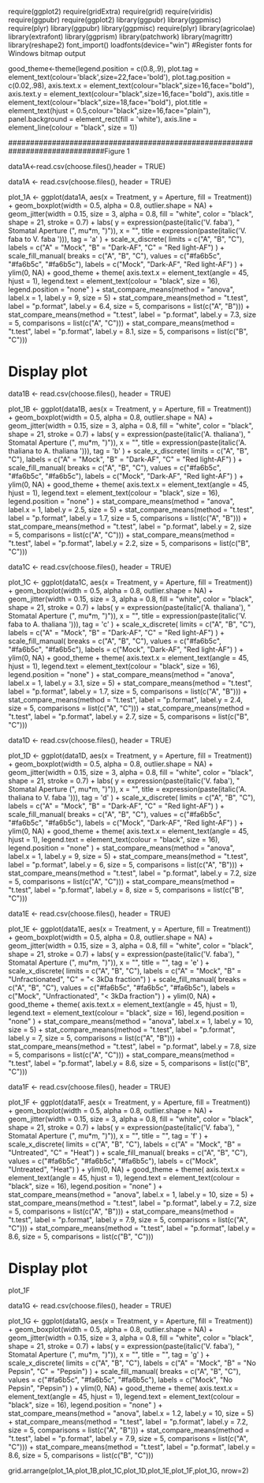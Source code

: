 

require(ggplot2)
require(gridExtra)
require(grid)
require(viridis)
require(ggpubr)
require(ggplot2)
library(ggpubr)
library(ggpmisc)
require(plyr)
library(ggpubr)
library(ggpmisc)
require(plyr)
library(agricolae)
library(extrafont)
library(ggprism)
library(patchwork)
library(magrittr)
library(reshape2)
font_import()
loadfonts(device="win")       #Register fonts for Windows bitmap output



good_theme<-theme(legend.position =  c(0.8,.9),
                  plot.tag =  element_text(colour='black',size=22,face='bold'),
                  plot.tag.position = c(0.02,.98),
                  axis.text.x = element_text(colour="black",size=16,face="bold"),
                  axis.text.y = element_text(colour="black",size=16,face="bold"),
                  axis.title = element_text(colour="black",size=18,face="bold"),
                  plot.title = element_text(hjust = 0.5,colour="black",size=16,face="plain"),
                  panel.background = element_rect(fill = 'white'),
                  axis.line = element_line(colour = "black", size = 1))




##############################################################################Figure 1


data1A<-read.csv(choose.files(),header = TRUE)

data1A <- read.csv(choose.files(), header = TRUE)

plot_1A <- ggplot(data1A, aes(x = Treatment, y = Aperture, fill = Treatment)) +
  geom_boxplot(width = 0.5, alpha = 0.8, outlier.shape = NA) +
  geom_jitter(width = 0.15, size = 3, alpha = 0.8, fill = "white", color = "black", shape = 21, stroke = 0.7) +
  labs(
    y = expression(paste(italic('V. faba'), " Stomatal Aperture (", mu*m, ")")),
    x = "",
    title = expression(paste(italic('V. faba to V. faba '))),
    tag = 'a'
  ) +
  scale_x_discrete(
    limits = c("A", "B", "C"),
    labels = c("A" = "Mock", "B" = "Dark-AF", "C" = "Red light-AF")
  ) +
  scale_fill_manual(
    breaks = c("A", "B", "C"),
    values = c("#fa6b5c", "#fa6b5c", "#fa6b5c"),
    labels = c("Mock", "Dark-AF", "Red light-AF")
  ) +
  ylim(0, NA) +
  good_theme +
  theme(
    axis.text.x = element_text(angle = 45, hjust = 1),
    legend.text = element_text(colour = "black", size = 16),
    legend.position = "none"
  ) +
  stat_compare_means(method = "anova", label.x = 1, label.y = 9, size = 5) +
  stat_compare_means(method = "t.test", label = "p.format", label.y = 6.4, size = 5, comparisons = list(c("A", "B"))) +
  stat_compare_means(method = "t.test", label = "p.format", label.y = 7.3, size = 5, comparisons = list(c("A", "C"))) +
  stat_compare_means(method = "t.test", label = "p.format", label.y = 8.1, size = 5, comparisons = list(c("B", "C")))

# Display plot
data1B <- read.csv(choose.files(), header = TRUE)

plot_1B <- ggplot(data1B, aes(x = Treatment, y = Aperture, fill = Treatment)) +
  geom_boxplot(width = 0.5, alpha = 0.8, outlier.shape = NA) +
  geom_jitter(width = 0.15, size = 3, alpha = 0.8, fill = "white", color = "black", shape = 21, stroke = 0.7) +
  labs(
    y = expression(paste(italic('A. thaliana'), " Stomatal Aperture (", mu*m, ")")),
    x = "",
    title = expression(paste(italic('A. thaliana to A. thaliana '))),
    tag = 'b'
  ) +
  scale_x_discrete(
    limits = c("A", "B", "C"),
    labels = c("A" = "Mock", "B" = "Dark-AF", "C" = "Red light-AF")
  ) +
  scale_fill_manual(
    breaks = c("A", "B", "C"),
    values = c("#fa6b5c", "#fa6b5c", "#fa6b5c"),
    labels = c("Mock", "Dark-AF", "Red light-AF")
  ) +
  ylim(0, NA) +
  good_theme +
  theme(
    axis.text.x = element_text(angle = 45, hjust = 1),
    legend.text = element_text(colour = "black", size = 16),
    legend.position = "none"
  ) +
  stat_compare_means(method = "anova", label.x = 1, label.y = 2.5, size = 5) +
  stat_compare_means(method = "t.test", label = "p.format", label.y = 1.7, size = 5, comparisons = list(c("A", "B"))) +
  stat_compare_means(method = "t.test", label = "p.format", label.y = 2, size = 5, comparisons = list(c("A", "C"))) +
  stat_compare_means(method = "t.test", label = "p.format", label.y = 2.2, size = 5, comparisons = list(c("B", "C")))


data1C <- read.csv(choose.files(), header = TRUE)

plot_1C <- ggplot(data1C, aes(x = Treatment, y = Aperture, fill = Treatment)) +
  geom_boxplot(width = 0.5, alpha = 0.8, outlier.shape = NA) +
  geom_jitter(width = 0.15, size = 3, alpha = 0.8, fill = "white", color = "black", shape = 21, stroke = 0.7) +
  labs(
    y = expression(paste(italic('A. thaliana'), " Stomatal Aperture (", mu*m, ")")),
    x = "",
    title = expression(paste(italic('V. faba to A. thaliana '))),
    tag = 'c'
  ) +
  scale_x_discrete(
    limits = c("A", "B", "C"),
    labels = c("A" = "Mock", "B" = "Dark-AF", "C" = "Red light-AF")
  ) +
  scale_fill_manual(
    breaks = c("A", "B", "C"),
    values = c("#fa6b5c", "#fa6b5c", "#fa6b5c"),
    labels = c("Mock", "Dark-AF", "Red light-AF")
  ) +
  ylim(0, NA) +
  good_theme +
  theme(
    axis.text.x = element_text(angle = 45, hjust = 1),
    legend.text = element_text(colour = "black", size = 16),
    legend.position = "none"
  ) +
  stat_compare_means(method = "anova", label.x = 1, label.y = 3.1, size = 5) +
  stat_compare_means(method = "t.test", label = "p.format", label.y = 1.7, size = 5, comparisons = list(c("A", "B"))) +
  stat_compare_means(method = "t.test", label = "p.format", label.y = 2.4, size = 5, comparisons = list(c("A", "C"))) +
  stat_compare_means(method = "t.test", label = "p.format", label.y = 2.7, size = 5, comparisons = list(c("B", "C")))



data1D <- read.csv(choose.files(), header = TRUE)

plot_1D <- ggplot(data1D, aes(x = Treatment, y = Aperture, fill = Treatment)) +
  geom_boxplot(width = 0.5, alpha = 0.8, outlier.shape = NA) +
  geom_jitter(width = 0.15, size = 3, alpha = 0.8, fill = "white", color = "black", shape = 21, stroke = 0.7) +
  labs(
    y = expression(paste(italic('V. faba'), " Stomatal Aperture (", mu*m, ")")),
    x = "",
    title = expression(paste(italic('A. thaliana to V. faba '))),
    tag = 'd'
  ) +
  scale_x_discrete(
    limits = c("A", "B", "C"),
    labels = c("A" = "Mock", "B" = "Dark-AF", "C" = "Red light-AF")
  ) +
  scale_fill_manual(
    breaks = c("A", "B", "C"),
    values = c("#fa6b5c", "#fa6b5c", "#fa6b5c"),
    labels = c("Mock", "Dark-AF", "Red light-AF")
  ) +
  ylim(0, NA) +
  good_theme +
  theme(
    axis.text.x = element_text(angle = 45, hjust = 1),
    legend.text = element_text(colour = "black", size = 16),
    legend.position = "none"
  ) +
  stat_compare_means(method = "anova", label.x = 1, label.y = 9, size = 5) +
  stat_compare_means(method = "t.test", label = "p.format", label.y = 6, size = 5, comparisons = list(c("A", "B"))) +
  stat_compare_means(method = "t.test", label = "p.format", label.y = 7.2, size = 5, comparisons = list(c("A", "C"))) +
  stat_compare_means(method = "t.test", label = "p.format", label.y = 8, size = 5, comparisons = list(c("B", "C")))



data1E <- read.csv(choose.files(), header = TRUE)

plot_1E <- ggplot(data1E, aes(x = Treatment, y = Aperture, fill = Treatment)) +
  geom_boxplot(width = 0.5, alpha = 0.8, outlier.shape = NA) +
  geom_jitter(width = 0.15, size = 3, alpha = 0.8, fill = "white", color = "black", shape = 21, stroke = 0.7) +
  labs(
    y = expression(paste(italic('V. faba'), " Stomatal Aperture (", mu*m, ")")),
    x = "",
    title = "",
    tag = 'e'
  ) +
  scale_x_discrete(
    limits = c("A", "B", "C"),
    labels = c("A" = "Mock", "B" = "Unfractionated", "C" = "< 3kDa fraction")
  ) +
  scale_fill_manual(
    breaks = c("A", "B", "C"),
    values = c("#fa6b5c", "#fa6b5c", "#fa6b5c"),
    labels = c("Mock", "Unfractionated", "< 3kDa fraction")
  ) +
  ylim(0, NA) +
  good_theme +
  theme(
    axis.text.x = element_text(angle = 45, hjust = 1),
    legend.text = element_text(colour = "black", size = 16),
    legend.position = "none"
  ) +
  stat_compare_means(method = "anova", label.x = 1, label.y = 10, size = 5) +
  stat_compare_means(method = "t.test", label = "p.format", label.y = 7, size = 5, comparisons = list(c("A", "B"))) +
  stat_compare_means(method = "t.test", label = "p.format", label.y = 7.8, size = 5, comparisons = list(c("A", "C"))) +
  stat_compare_means(method = "t.test", label = "p.format", label.y = 8.6, size = 5, comparisons = list(c("B", "C")))




data1F <- read.csv(choose.files(), header = TRUE)

plot_1F <- ggplot(data1F, aes(x = Treatment, y = Aperture, fill = Treatment)) +
  geom_boxplot(width = 0.5, alpha = 0.8, outlier.shape = NA) +
  geom_jitter(width = 0.15, size = 3, alpha = 0.8, fill = "white", color = "black", shape = 21, stroke = 0.7) +
  labs(
    y = expression(paste(italic('V. faba'), " Stomatal Aperture (", mu*m, ")")),
    x = "",
    title = "",
    tag = 'f'
  ) +
  scale_x_discrete(
    limits = c("A", "B", "C"),
    labels = c("A" = "Mock", "B" = "Untreated", "C" = "Heat")
  ) +
  scale_fill_manual(
    breaks = c("A", "B", "C"),
    values = c("#fa6b5c", "#fa6b5c", "#fa6b5c"),
    labels = c("Mock", "Untreated", "Heat")
  ) +
  ylim(0, NA) +
  good_theme +
  theme(
    axis.text.x = element_text(angle = 45, hjust = 1),
    legend.text = element_text(colour = "black", size = 16),
    legend.position = "none"
  ) +
  stat_compare_means(method = "anova", label.x = 1, label.y = 10, size = 5) +
  stat_compare_means(method = "t.test", label = "p.format", label.y = 7.2, size = 5, comparisons = list(c("A", "B"))) +
  stat_compare_means(method = "t.test", label = "p.format", label.y = 7.9, size = 5, comparisons = list(c("A", "C"))) +
  stat_compare_means(method = "t.test", label = "p.format", label.y = 8.6, size = 5, comparisons = list(c("B", "C")))

# Display plot
plot_1F

data1G <- read.csv(choose.files(), header = TRUE)

plot_1G <- ggplot(data1G, aes(x = Treatment, y = Aperture, fill = Treatment)) +
  geom_boxplot(width = 0.5, alpha = 0.8, outlier.shape = NA) +
  geom_jitter(width = 0.15, size = 3, alpha = 0.8, fill = "white", color = "black", shape = 21, stroke = 0.7) +
  labs(
    y = expression(paste(italic('V. faba'), " Stomatal Aperture (", mu*m, ")")),
    x = "",
    title = "",
    tag = 'g'
  ) +
  scale_x_discrete(
    limits = c("A", "B", "C"),
    labels = c("A" = "Mock", "B" = "No Pepsin", "C" = "Pepsin")
  ) +
  scale_fill_manual(
    breaks = c("A", "B", "C"),
    values = c("#fa6b5c", "#fa6b5c", "#fa6b5c"),
    labels = c("Mock", "No Pepsin", "Pepsin")
  ) +
  ylim(0, NA) +
  good_theme +
  theme(
    axis.text.x = element_text(angle = 45, hjust = 1),
    legend.text = element_text(colour = "black", size = 16),
    legend.position = "none"
  ) +
  stat_compare_means(method = "anova", label.x = 1.2, label.y = 10, size = 5) +
  stat_compare_means(method = "t.test", label = "p.format", label.y = 7.2, size = 5, comparisons = list(c("A", "B"))) +
  stat_compare_means(method = "t.test", label = "p.format", label.y = 7.9, size = 5, comparisons = list(c("A", "C"))) +
  stat_compare_means(method = "t.test", label = "p.format", label.y = 8.6, size = 5, comparisons = list(c("B", "C")))

grid.arrange(plot_1A,plot_1B,plot_1C,plot_1D,plot_1E,plot_1F,plot_1G, nrow=2)

